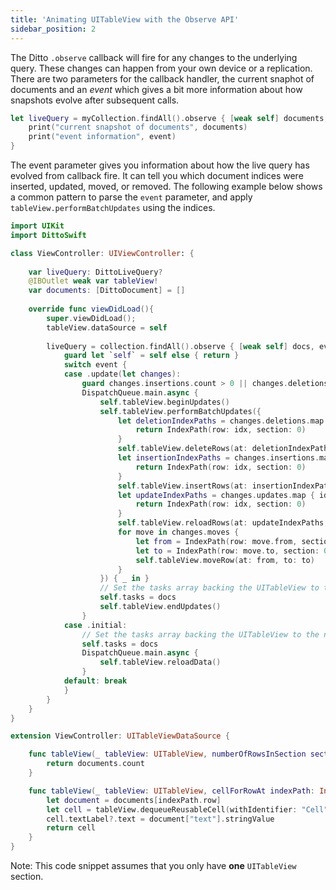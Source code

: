```yaml
---
title: 'Animating UITableView with the Observe API'
sidebar_position: 2
---
```


The Ditto `.observe` callback will fire for any changes to the underlying query. These changes can happen from your own device or a replication. There are two parameters for the callback handler, the current snaphot of documents and an _event_ which gives a bit more information about how snapshots evolve after subsequent calls. 

```swift
let liveQuery = myCollection.findAll().observe { [weak self] documents, event in
    print("current snapshot of documents", documents)
    print("event information", event)
}
```

The event parameter gives you information about how the live query has evolved from callback fire. It can tell you which document indices were inserted, updated, moved, or removed. The following example below shows a common pattern to parse the `event` parameter, and apply `tableView.performBatchUpdates` using the indices.

```swift
import UIKit
import DittoSwift

class ViewController: UIViewController: {
    
    var liveQuery: DittoLiveQuery?
    @IBOutlet weak var tableView!
    var documents: [DittoDocument] = []
    
    override func viewDidLoad(){
        super.viewDidLoad();
        tableView.dataSource = self
        
        liveQuery = collection.findAll().observe { [weak self] docs, event in
            guard let `self` = self else { return }
            switch event {
            case .update(let changes):
                guard changes.insertions.count > 0 || changes.deletions.count > 0 || changes.updates.count > 0  || changes.moves.count > 0 else { return }
                DispatchQueue.main.async {
                    self.tableView.beginUpdates()
                    self.tableView.performBatchUpdates({
                        let deletionIndexPaths = changes.deletions.map { idx -> IndexPath in
                            return IndexPath(row: idx, section: 0)
                        }
                        self.tableView.deleteRows(at: deletionIndexPaths, with: .automatic)
                        let insertionIndexPaths = changes.insertions.map { idx -> IndexPath in
                            return IndexPath(row: idx, section: 0)
                        }
                        self.tableView.insertRows(at: insertionIndexPaths, with: .automatic)
                        let updateIndexPaths = changes.updates.map { idx -> IndexPath in
                            return IndexPath(row: idx, section: 0)
                        }
                        self.tableView.reloadRows(at: updateIndexPaths, with: .automatic)
                        for move in changes.moves {
                            let from = IndexPath(row: move.from, section: 0)
                            let to = IndexPath(row: move.to, section: 0)
                            self.tableView.moveRow(at: from, to: to)
                        }
                    }) { _ in }
                    // Set the tasks array backing the UITableView to the new documents
                    self.tasks = docs
                    self.tableView.endUpdates()
                }
            case .initial:
                // Set the tasks array backing the UITableView to the new documents
                self.tasks = docs
                DispatchQueue.main.async {
                    self.tableView.reloadData()
                }
            default: break
            }
        }
    }
}

extension ViewController: UITableViewDataSource {

    func tableView(_ tableView: UITableView, numberOfRowsInSection section: Int) -> Int {
        return documents.count
    }

    func tableView(_ tableView: UITableView, cellForRowAt indexPath: IndexPath) -> UITableViewCell {
        let document = documents[indexPath.row]
        let cell = tableView.dequeueReusableCell(withIdentifier: "Cell") ?? UITableViewCell(style: .default, reuseIdentifier: "Cell")
        cell.textLabel?.text = document["text"].stringValue
        return cell
    }
}
```

Note: This code snippet assumes that you only have __one__ `UITableView` section. 
